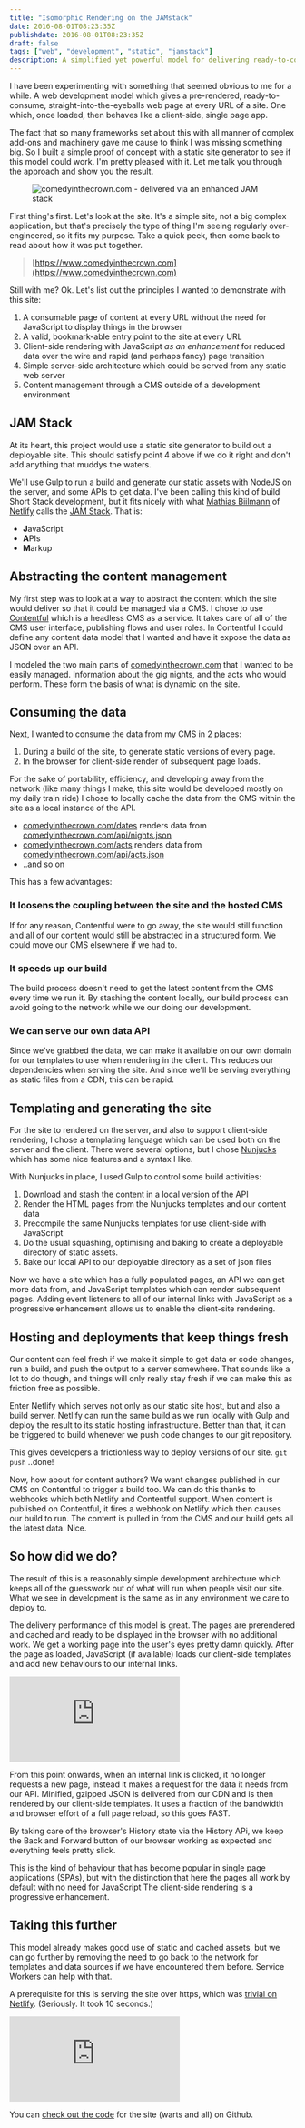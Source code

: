 ```yaml
---
title: "Isomorphic Rendering on the JAMstack"
date: 2016-08-01T08:23:35Z
publishdate: 2016-08-01T08:23:35Z
draft: false
tags: ["web", "development", "static", "jamstack"]
description: A simplified yet powerful model for delivering ready-to-consume web pages which enhance to a dynamic client-side rendering approach
---
```


I have been experimenting with something that seemed obvious to me for a while. A web development model which gives a pre-rendered, ready-to-consume, straight-into-the-eyeballs web page at every URL of a site. One which, once loaded, then behaves like a client-side, single page app.

The fact that so many frameworks set about this with all manner of complex add-ons and machinery gave me cause to think I was missing something big. So I built a simple proof of concept with a static site generator to see if this model could work. I'm pretty pleased with it. Let me talk you through the approach and show you the result.

<!--more-->

<figure>
<img src="/images/Comedy_in_the_Crown.jpg" alt="comedyinthecrown.com - delivered via an enhanced JAM stack">
</figure>



First thing's first. Let's look at the site. It's a simple site, not a big complex application, but that's precisely the type of thing I'm seeing regularly over-engineered, so it fits my purpose. Take a quick peek, then come back to read about how it was put together.

> [https://www.comedyinthecrown.com](https://www.comedyinthecrown.com)

Still with me? Ok. Let's list out the principles I wanted to demonstrate with this site:

1. A consumable page of content at every URL without the need for JavaScript to display things in the browser
2. A valid, bookmark-able entry point to the site at every URL
3. Client-side rendering with JavaScript _as an enhancement_ for reduced data over the wire and rapid (and perhaps fancy) page transition
4. Simple server-side architecture which could be served from any static web server
5. Content management through a CMS outside of a development environment


## JAM Stack

At its heart, this project would use a static site generator to build out a deployable site. This should satisfy point 4 above if we do it right and don't add anything that muddys the waters.

We'll use Gulp to run a build and generate our static assets with NodeJS on the server, and some APIs to get data. I've been calling this kind of build Short Stack development, but it fits nicely with what [Mathias Biilmann](https://vimeo.com/163522126) of [Netlify](https://netlify.com) calls the [JAM Stack](https://jamstack.org/). That is:

- **J**avaScript
- **A**PIs
- **M**arkup


## Abstracting the content management

My first step was to look at a way to abstract the content which the site would deliver so that it could be managed via a CMS. I chose to use [Contentful](https://contentful.com) which is a headless CMS as a service. It takes care of all of the CMS user interface, publishing flows and user roles. In Contentful I could define any content data model that I wanted and have it expose the data as JSON over an API.

I modeled the two main parts of [comedyinthecrown.com](https://www.comedyinthecrown.com) that I wanted to be easily managed. Information about the gig nights, and the acts who would perform. These form the basis of what is dynamic on the site.



## Consuming the data

Next, I wanted to consume the data from my CMS in 2 places:

1. During a build of the site, to generate static versions of every page.
2. In the browser for client-side render of subsequent page loads.

For the sake of portability, efficiency, and developing away from the network (like many things I make, this site would be developed mostly on my daily train ride) I chose to locally cache the data from the CMS within the site as a local instance of the API.

- [comedyinthecrown.com/dates](https://comedyinthecrown.com/dates) renders data from [comedyinthecrown.com/api/nights.json](https://comedyinthecrown.com/api/nights.json)
- [comedyinthecrown.com/acts](https://comedyinthecrown.com/acts) renders data from [comedyinthecrown.com/api/acts.json](https://comedyinthecrown.com/api/nights.json)
- ..and so on


This has a few advantages:


### It loosens the coupling between the site and the hosted CMS

If for any reason, Contentful were to go away, the site would still function and all of our content would still be abstracted in a structured form. We could move our CMS elsewhere if we had to.

### It speeds up our build

The build process doesn't need to get the latest content from the CMS every time we run it. By stashing the content locally, our build process can avoid going to the network while we our doing our development.

### We can serve our own data API

Since we've grabbed the data, we can make it available on our own domain for our templates to use when rendering in the client. This reduces our dependencies when serving the site. And since we'll be serving everything as static files from a CDN, this can be rapid.


## Templating and generating the site

  For the site to rendered on the server, and also to support client-side rendering, I chose a templating language which can be used both on the server and the client. There were several options, but I chose <a href="https://mozilla.github.io/nunjucks/">Nunjucks</a> which has some nice features and a syntax I like.

  With Nunjucks in place, I used Gulp to control some build activities:

1. Download and stash the content in a local version of the API
2. Render the HTML pages from the Nunjucks templates and our content data
3. Precompile the same Nunjucks templates for use client-side with JavaScript
4. Do the usual squashing, optimising and baking to create a deployable directory of static assets.
5. Bake our local API to our deployable directory as a set of json files

Now we have a site which has a fully populated pages, an API we can get more data from, and JavaScript templates which can render subsequent pages. Adding event listeners to all of our internal links with JavaScript as a progressive enhancement allows us to enable the client-site rendering.


## Hosting and deployments that keep things fresh

Our content can feel fresh if we make it simple to get data or code changes, run a build, and push the output to a server somewhere. That sounds like a lot to do though, and things will only really stay fresh if we can make this as friction free as possible.

Enter Netlify which serves not only as our static site host, but and also a build server. Netlify can run the same build as we run locally with Gulp and deploy the result to its static hosting infrastructure. Better than that, it can be triggered to build whenever we push code changes to our git repository.

This gives developers a frictionless way to deploy versions of our site. `git push` ..done!

Now, how about for content authors? We want changes published in our CMS on Contentful to trigger a build too. We can do this thanks to webhooks which both Netlify and Contentful support. When content is published on Contentful, it fires a webhook on Netlify which then causes our build to run. The content is pulled in from the CMS and our build gets all the latest data. Nice.


## So how did we do?

The result of this is a reasonably simple development architecture which keeps all of the guesswork out of what will run when people visit our site. What we see in development is the same as in any environment we care to deploy to.

The delivery performance of this model is great. The pages are prerendered and cached and ready to be displayed in the browser with no additional work. We get a working page into the user's eyes pretty damn quickly. After the page as loaded, JavaScript (if available) loads our client-side templates and add new behaviours to our internal links.

<div class='embed-container'>
  <iframe src="https://www.youtube.com/embed/XN9CpRT7SB4" frameborder="0" allowfullscreen></iframe>
</div>

From this point onwards, when an internal link is clicked, it no longer requests a new page, instead it makes a request for the data it needs from our API. Minified, gzipped JSON is delivered from our CDN and is then rendered by our client-side templates. It uses a fraction of the bandwidth and browser effort of a full page reload, so this goes FAST.

By taking care of the browser's History state via the History APi, we keep the Back and Forward button of our browser working as expected and everything feels pretty slick.

This is the kind of behaviour that has become popular in single page applications (SPAs), but with the distinction that here the pages all work by default with no need for JavaScript The client-side rendering is a progressive enhancement.


## Taking this further

This model already makes good use of static and cached assets, but we can go further by removing the need to go back to the network for templates and data sources if we have encountered them before. Service Workers can help with that.

A prerequisite for this is serving the site over https, which was [trivial on Netlify](https://www.netlify.com/docs/ssl). (Seriously. It took 10 seconds.)

<div class='embed-container'>
  <iframe src="https://www.youtube.com/embed/k-9T0FYd-QU" frameborder="0" allowfullscreen>
  </iframe>
</div>

You can [check out the code](https://github.com/philhawksworth/comedy-in-the-crown) for the site (warts and all) on Github.

